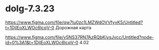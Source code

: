 # dolg-7.3.23

https://www.figma.com/file/qw7lu0zc1LMZWdOVVfyvK5/Untitled?t=1DjlEoXLWOc6lcqV-0 Дорожная карта

https://www.figma.com/file/v5NS37RN7AzRQbKiysJvcc/Untitled?node-id=0%3A1&t=1DjlEoXLWOc6lcqV-0   4.02
